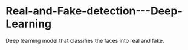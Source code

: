 # Real-and-Fake-detection---Deep-Learning
Deep learning model that classifies the faces into real and fake. 

